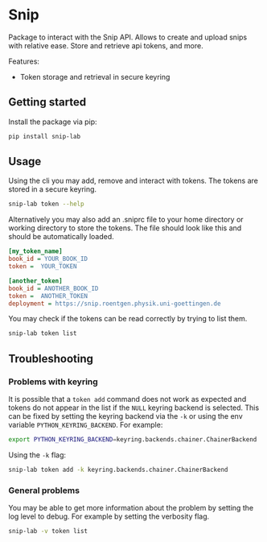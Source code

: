 # Snip

Package to interact with the Snip API. Allows to create and upload snips with relative ease. Store and retrieve api tokens, and more.

Features:
- Token storage and retrieval in secure keyring

## Getting started

Install the package via pip:

```bash
pip install snip-lab
```

## Usage

Using the cli you may add, remove and interact with tokens. The tokens are stored in a secure keyring.

```bash
snip-lab token --help
```

Alternatively you may also add an .sniprc file to your home directory or working directory to store the tokens. The file should look like this and should be automatically loaded.

```ini
[my_token_name]
book_id = YOUR_BOOK_ID
token =  YOUR_TOKEN

[another_token]
book_id = ANOTHER_BOOK_ID
token =  ANOTHER_TOKEN
deployment = https://snip.roentgen.physik.uni-goettingen.de
```

You may check if the tokens can be read correctly by trying to list them.

```bash
snip-lab token list
```

## Troubleshooting

### Problems with keyring

It is possible that a `token add` command does not work as expected and tokens do not appear in the list if the `NULL` keyring backend is selected. This can be fixed by setting the keyring backend via the `-k` or using the env variable `PYTHON_KEYRING_BACKEND`. For example:

```bash
export PYTHON_KEYRING_BACKEND=keyring.backends.chainer.ChainerBackend
```

Using the `-k` flag:

```bash
snip-lab token add -k keyring.backends.chainer.ChainerBackend
```

### General problems

You may be able to get more information about the problem by setting the log level to debug. For example by setting the verbosity flag.

```bash
snip-lab -v token list
```
